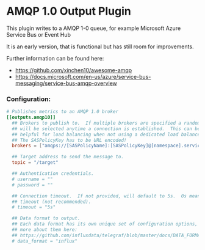 # AMQP 1.0 Output Plugin

This plugin writes to a AMQP 1-0 queue, for example Microsoft Azure Service Bus or Event Hub

It is an early version, that is functional but has still room for improvements.

Further information can be found here:
- https://github.com/xinchen10/awesome-amqp
- https://docs.microsoft.com/en-us/azure/service-bus-messaging/service-bus-amqp-overview

### Configuration:
```toml
# Publishes metrics to an AMQP 1.0 broker
[[outputs.amqp10]]
  ## Brokers to publish to.  If multiple brokers are specified a random broker
  ## will be selected anytime a connection is established.  This can be
  ## helpful for load balancing when not using a dedicated load balancer.
  ## The SASPolicyKey has to be URL encoded!
  brokers = ["amqps://[SASPolicyName]:[SASPolicyKey]@[namespace].servicebus.windows.net"]

  ## Target address to send the message to.
  topic = "/target"

  ## Authentication credentials.
  # username = ""
  # password = ""

  ## Connection timeout.  If not provided, will default to 5s.  0s means no
  ## timeout (not recommended).
  # timeout = "5s"

  ## Data format to output.
  ## Each data format has its own unique set of configuration options, read
  ## more about them here:
  ## https://github.com/influxdata/telegraf/blob/master/docs/DATA_FORMATS_OUTPUT.md
  # data_format = "influx"
```
